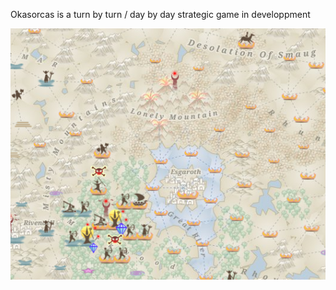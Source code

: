 Okasorcas is a turn by turn / day by day strategic game in developpment

![Okasorcas](/public/images/map_sample.png)


